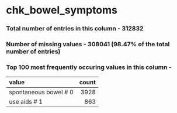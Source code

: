 
# chk_bowel_symptoms

### Total number of entries in this column - 312832

### Number of missing values - 308041 (98.47% of the total number of entries)

### Top 100 most frequently occuring values in this column -

| value                 |   count |
|:----------------------|--------:|
| spontaneous bowel # 0 |    3928 |
| use aids # 1          |     863 |
